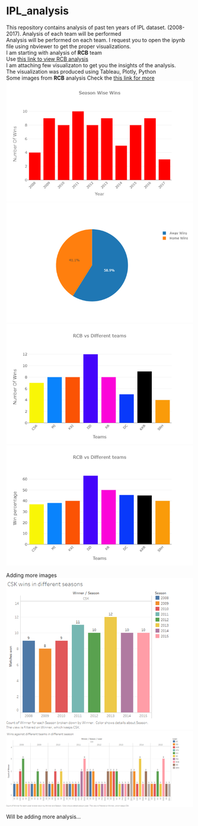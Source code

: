 # IPL_analysis
This repository contains analysis of past ten years of IPL dataset. (2008-2017). Analysis of each team will be performed<br>
Analysis will be performed on each team. I request you to open the ipynb file using nbviewer to get the proper visualizations.<br>
I am starting with analysis of <b>RCB</b> team<br>
Use <a href="https://github.com/mayanku/IPL_analysis/blob/master/RCB_analysis%20(7).ipynb"> this link to view RCB analysis</a><br>
I am attaching few visualizaton to get you the insights of the analysis.<br>
The visualization was produced using Tableau, Plotly, Python<br>
Some images from <b>RCB</b> analysis Check the <a href="https://github.com/mayanku/IPL_analysis/blob/master/RCB_analysis%20(7).ipynb"> this link for more</a>
<img src="https://github.com/mayanku/IPL_analysis/blob/master/Images/newplot%20(1).png"></img><br>
<img src="https://github.com/mayanku/IPL_analysis/blob/master/Images/newplot%20(2).png"></img><br>
<img src="https://github.com/mayanku/IPL_analysis/blob/master/Images/newplot%20(3).png"></img><br>
<img src="https://github.com/mayanku/IPL_analysis/blob/master/Images/newplot%20(4).png"></img><br>

Adding more images
<img src="https://github.com/mayanku/IPL_analysis/blob/master/Images/CSK_wins.png"></img><br>
<img src="https://github.com/mayanku/IPL_analysis/blob/master/Images/CSK_different%20teams.png"></img><br>

Will be adding more analysis...


